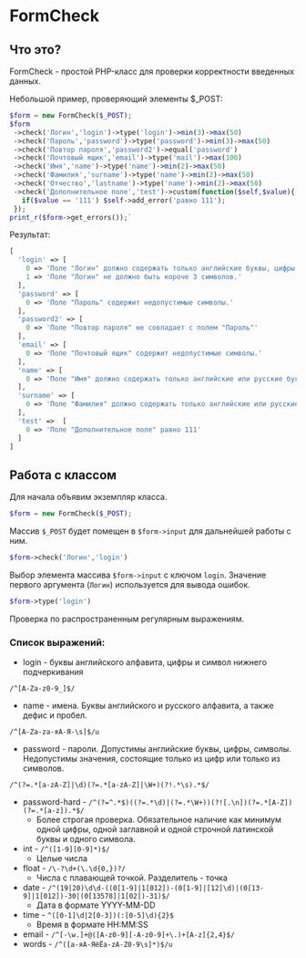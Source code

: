 # FormCheck
## Что это?
FormCheck - простой PHP-класс для проверки корректности введенных данных.

Небольшой пример, проверяющий элементы $_POST:
```php
$form = new FormCheck($_POST);
$form
 ->check('Логин','login')->type('login')->min(3)->max(50)
 ->check('Пароль','password')->type('password')->min(3)->max(50)
 ->check('Повтор пароля','password2')->equal('password')
 ->check('Почтовый ящик','email')->type('mail')->max(100)
 ->check('Имя','name')->type('name')->min(2)->max(50)
 ->check('Фамилия','surname')->type('name')->min(2)->max(50)
 ->check('Отчество','lastname')->type('name')->min(2)->max(50)
 ->check('Дополнительное поле','test')->custom(function($self,$value){
   if($value == '111') $self->add_error('равно 111');
 });
print_r($form->get_errors());`
```
Результат:
```php
[
  'login' => [
    0 => 'Поле "Логин" должно содержать только английские буквы, цифры и символ нижнего подчеркивания.',
    1 => 'Поле "Логин" не должно быть короче 3 символов.'
  ],
  'password' => [ 
    0 => 'Поле "Пароль" содержит недопустимые символы.'
  ],
  'password2' => [
    0 => 'Поле "Повтор пароля" не совпадает с полем "Пароль"'
  ],
  'email' => [
    0 => 'Поле "Почтовый ящик" содержит недопустимые символы.'
  ],
  'name' => [
    0 => 'Поле "Имя" должно содержать только английские или русские буквы, символ пробела и дефис.'
  ],
  'surname' => [
    0 => 'Поле "Фамилия" должно содержать только английские или русские буквы, символ пробела и дефис.'
  ],
  'test' =>  [
    0 => 'Поле "Дополнительное поле" равно 111'
  ]
]
```
## Работа с классом
Для начала объявим экземпляр класса.
```php
$form = new FormCheck($_POST);
```
Массив `$_POST` будет помещен в `$form->input` для дальнейшей работы с ним.
```php
$form->check('Логин','login')
```
Выбор элемента массива `$form->input` с ключом `login`. Значение первого аргумента (`Логин`) используется для вывода ошибок.
```php
$form->type('login')
```
Проверка по распространенным регулярным выражениям.

### Список выражений:
- login - буквы английского алфавита, цифры и символ нижнего подчеркивания
```
/^[A-Za-z0-9_]$/
```
- name - имена. Буквы английского и русского алфавита, а также дефис и пробел.
```
/^[A-Za-zа-яА-Я-\s]$/u
```
- password - пароли. Допустимы английские буквы, цифры, символы. Недопустимы значения, состоящие только из цифр или только из символов.
```
/^(?=.*[a-zA-Z]|\d)(?=.*[a-zA-Z]|\W+)(?!.*\s).*$/
```
- password-hard - `/^(?=^.*$)((?=.*\d)|(?=.*\W+))(?![.\n])(?=.*[A-Z])(?=.*[a-z]).*$/`
  - Более строгая проверка. Обязательное наличие как минимум одной цифры, одной заглавной и одной строчной латинской буквы и одного символа.
- int - `/^([1-9][0-9]*)$/`
  - Целые числа
- float - `/\-?\d+(\.\d{0,})?/`
  - Числа с плавающей точкой. Разделитель - точка
- date - `/^(19|20)\d\d-((0[1-9]|1[012])-(0[1-9]|[12]\d)|(0[13-9]|1[012])-30|(0[13578]|1[02])-31)$/`
  - Дата в формате YYYY-MM-DD
- time - `^([0-1]\d|2[0-3])(:[0-5]\d){2}$`
  - Время в формате HH:MM:SS
- email - `/^[-\w.]+@([A-z0-9][-A-z0-9]+\.)+[A-z]{2,4}$/`
- words - `/^([а-яА-ЯёЁa-zA-Z0-9\s]*)$/u`

